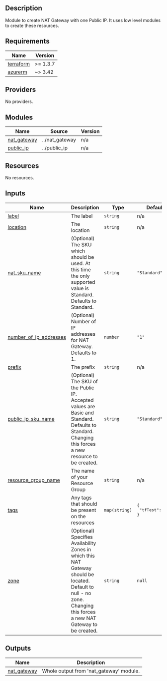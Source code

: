 ## Description

Module to create NAT Gateway with one Public IP. It uses low level modules to create these resources.

## Requirements

| Name | Version |
|------|---------|
| <a name="requirement_terraform"></a> [terraform](#requirement\_terraform) | >= 1.3.7 |
| <a name="requirement_azurerm"></a> [azurerm](#requirement\_azurerm) | ~> 3.42 |

## Providers

No providers.

## Modules

| Name | Source | Version |
|------|--------|---------|
| <a name="module_nat_gateway"></a> [nat\_gateway](#module\_nat\_gateway) | ../nat_gateway | n/a |
| <a name="module_public_ip"></a> [public\_ip](#module\_public\_ip) | ../public_ip | n/a |

## Resources

No resources.

## Inputs

| Name | Description | Type | Default | Required |
|------|-------------|------|---------|:--------:|
| <a name="input_label"></a> [label](#input\_label) | The label | `string` | n/a | yes |
| <a name="input_location"></a> [location](#input\_location) | The location | `string` | n/a | yes |
| <a name="input_nat_sku_name"></a> [nat\_sku\_name](#input\_nat\_sku\_name) | (Optional) The SKU which should be used. At this time the only supported value is Standard. Defaults to Standard. | `string` | `"Standard"` | no |
| <a name="input_number_of_ip_addresses"></a> [number\_of\_ip\_addresses](#input\_number\_of\_ip\_addresses) | (Optional) Number of IP addresses for NAT Gateway. Defaults to 1. | `number` | `"1"` | no |
| <a name="input_prefix"></a> [prefix](#input\_prefix) | The prefix | `string` | n/a | yes |
| <a name="input_public_ip_sku_name"></a> [public\_ip\_sku\_name](#input\_public\_ip\_sku\_name) | (Optional) The SKU of the Public IP. Accepted values are Basic and Standard. Defaults to Standard. Changing this forces a new resource to be created. | `string` | `"Standard"` | no |
| <a name="input_resource_group_name"></a> [resource\_group\_name](#input\_resource\_group\_name) | The name of your Resource Group | `string` | n/a | yes |
| <a name="input_tags"></a> [tags](#input\_tags) | Any tags that should be present on the resources | `map(string)` | <pre>{<br>  "tfTest": true<br>}</pre> | no |
| <a name="input_zone"></a> [zone](#input\_zone) | (Optional) Specifies Availability Zones in which this NAT Gateway should be located. Default to null - no zone. Changing this forces a new NAT Gateway to be created. | `string` | `null` | no |

## Outputs

| Name | Description |
|------|-------------|
| <a name="output_nat_gateway"></a> [nat\_gateway](#output\_nat\_gateway) | Whole output from 'nat\_gateway' module. |

